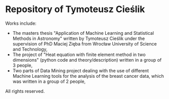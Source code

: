 # Repository of Tymoteusz Cieślik
Works include:

- The masters thesis "Application of Machine Learning and Statistical Methods in Astronomy" written by Tymoteusz Cieślik under the supervision of PhD Maciej Zięba from Wrocław University of Science and Technology, 
- The project of "Heat equation with finite element method in two dimensions" (python code and theory/description) written in a group of 3 people,
- Two parts of Data Mining project dealing with the use of different Machine Learning tools for the analysis of the breast cancer data, which was written in a group of 2 people,

All rights reserved.
